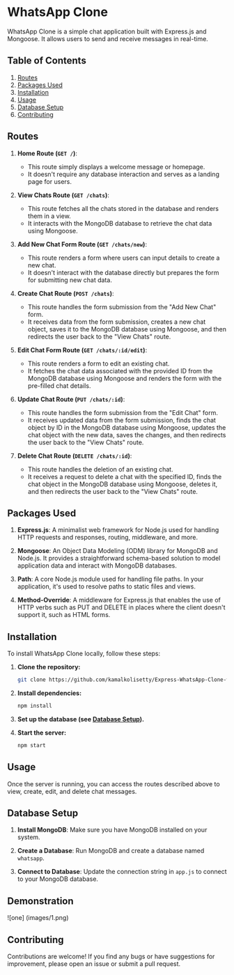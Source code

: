 
# WhatsApp Clone

WhatsApp Clone is a simple chat application built with Express.js and Mongoose. It allows users to send and receive messages in real-time.

## Table of Contents
1. [Routes](#routes)
2. [Packages Used](#packages-used)
3. [Installation](#installation)
4. [Usage](#usage)
5. [Database Setup](#database-setup)
6. [Contributing](#contributing)


## Routes

1. **Home Route (`GET /`)**:
   - This route simply displays a welcome message or homepage.
   - It doesn't require any database interaction and serves as a landing page for users.

2. **View Chats Route (`GET /chats`)**:
   - This route fetches all the chats stored in the database and renders them in a view.
   - It interacts with the MongoDB database to retrieve the chat data using Mongoose.

3. **Add New Chat Form Route (`GET /chats/new`)**:
   - This route renders a form where users can input details to create a new chat.
   - It doesn't interact with the database directly but prepares the form for submitting new chat data.

4. **Create Chat Route (`POST /chats`)**:
   - This route handles the form submission from the "Add New Chat" form.
   - It receives data from the form submission, creates a new chat object, saves it to the MongoDB database using Mongoose, and then redirects the user back to the "View Chats" route.

5. **Edit Chat Form Route (`GET /chats/:id/edit`)**:
   - This route renders a form to edit an existing chat.
   - It fetches the chat data associated with the provided ID from the MongoDB database using Mongoose and renders the form with the pre-filled chat details.

6. **Update Chat Route (`PUT /chats/:id`)**:
   - This route handles the form submission from the "Edit Chat" form.
   - It receives updated data from the form submission, finds the chat object by ID in the MongoDB database using Mongoose, updates the chat object with the new data, saves the changes, and then redirects the user back to the "View Chats" route.

7. **Delete Chat Route (`DELETE /chats/:id`)**:
   - This route handles the deletion of an existing chat.
   - It receives a request to delete a chat with the specified ID, finds the chat object in the MongoDB database using Mongoose, deletes it, and then redirects the user back to the "View Chats" route.

## Packages Used

1. **Express.js**: A minimalist web framework for Node.js used for handling HTTP requests and responses, routing, middleware, and more.

2. **Mongoose**: An Object Data Modeling (ODM) library for MongoDB and Node.js. It provides a straightforward schema-based solution to model application data and interact with MongoDB databases.

3. **Path**: A core Node.js module used for handling file paths. In your application, it's used to resolve paths to static files and views.

4. **Method-Override**: A middleware for Express.js that enables the use of HTTP verbs such as PUT and DELETE in places where the client doesn't support it, such as HTML forms.

## Installation

To install WhatsApp Clone locally, follow these steps:

1. **Clone the repository:**
   ```bash
   git clone https://github.com/kamalkolisetty/Express-WhatsApp-Clone-with-MongoDB
   ```

2. **Install dependencies:**
   ```bash
   npm install
   ```

3. **Set up the database (see [Database Setup](#database-setup)).**

4. **Start the server:**
   ```bash
   npm start
   ```

## Usage

Once the server is running, you can access the routes described above to view, create, edit, and delete chat messages.

## Database Setup

1. **Install MongoDB**: Make sure you have MongoDB installed on your system.

2. **Create a Database**: Run MongoDB and create a database named `whatsapp`.

3. **Connect to Database**: Update the connection string in `app.js` to connect to your MongoDB database.

## Demonstration

![one] (images/1.png)

## Contributing

Contributions are welcome! If you find any bugs or have suggestions for improvement, please open an issue or submit a pull request.

